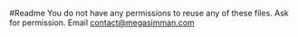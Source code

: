 #Readme
You do not have any permissions to reuse any of these files.
Ask for permission. Email contact@megasimman.com
